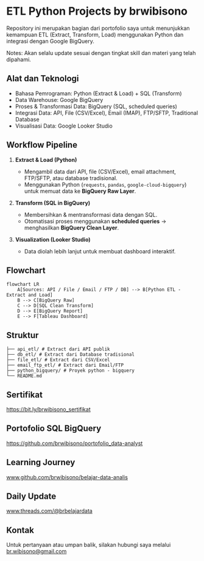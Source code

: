 # ETL Python Projects by brwibisono
Repository ini merupakan bagian dari portofolio saya untuk menunjukkan kemampuan ETL (Extract, Transform, Load) menggunakan Python dan integrasi dengan Google BigQuery.

Notes: Akan selalu update sesuai dengan tingkat skill dan materi yang telah dipahami.

## Alat dan Teknologi
* Bahasa Pemrograman: Python (Extract & Load) + SQL (Transform)
* Data Warehouse: Google BigQuery
* Proses & Transformasi Data: BigQuery (SQL, scheduled queries)
* Integrasi Data: API, File (CSV/Excel), Email (IMAP), FTP/SFTP, Traditional Database
* Visualisasi Data: Google Looker Studio


## Workflow Pipeline
1. **Extract & Load (Python)**  
   - Mengambil data dari API, file (CSV/Excel), email attachment, FTP/SFTP, atau database tradisional.  
   - Menggunakan Python (`requests`, `pandas`, `google-cloud-bigquery`) untuk memuat data ke **BigQuery Raw Layer**.  

2. **Transform (SQL in BigQuery)**  
   - Membersihkan & mentransformasi data dengan SQL.  
   - Otomatisasi proses menggunakan **scheduled queries** → menghasilkan **BigQuery Clean Layer**.  

3. **Visualization (Looker Studio)**  
   - Data diolah lebih lanjut untuk membuat dashboard interaktif. 

## Flowchart

```mermaid
flowchart LR
    A[Sources: API / File / Email / FTP / DB] --> B[Python ETL - Extract and Load]
    B --> C[BigQuery Raw]
    C --> D[SQL Clean Transform]
    D --> E[BigQuery Report]
    E --> F[Tableau Dashboard]
```

## Struktur

```
├── api_etl/ # Extract dari API publik
├── db_etl/ # Extract dari Database tradisional
├── file_etl/ # Extract dari CSV/Excel
├── email_ftp_etl/ # Extract dari Email/FTP
├── python_bigquery/ # Proyek python - bigquery
└── README.md
```

## Sertifikat
https://bit.ly/brwibisono_sertifikat

## Portofolio SQL BigQuery
https://github.com/brwibisono/portofolio_data-analyst

## Learning Journey	
www.github.com/brwibisono/belajar-data-analis

## Daily Update
www.threads.com/@brbelajardata

## Kontak
Untuk pertanyaan atau umpan balik, silakan hubungi saya melalui br.wibisono@gmail.com
